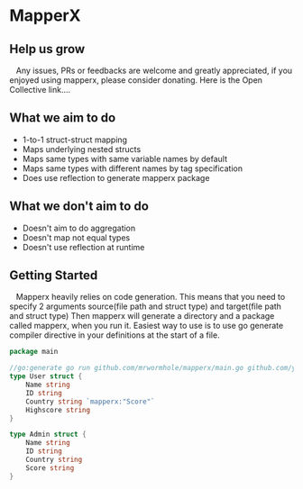 # MapperX

## Help us grow
&nbsp;&nbsp; Any issues, PRs or feedbacks are welcome and greatly appreciated, if you enjoyed using mapperx, please consider donating. Here is the Open Collective link....

## What we aim to do
* 1-to-1 struct-struct mapping
* Maps underlying nested structs 
* Maps same types with same variable names by default
* Maps same types with different names by tag specification
* Does use reflection to generate mapperx package

## What we don't aim to do
* Doesn't aim to do aggregation
* Doesn't map not equal types
* Doesn't use reflection at runtime

## Getting Started
&nbsp;&nbsp; Mapperx heavily relies on code generation. This means that you need to specify 2 arguments source(file path and struct type) and target(file path and struct type)
Then mapperx will generate a directory and a package called mapperx, when you run it. Easiest way to use is to use go generate compiler directive in your definitions at the start of a file. 


```go
package main

//go:generate go run github.com/mrwormhole/mapperx/main.go github.com/yourusername/yourproject/domain.User github.com/yourusername/yourproject/domain.Admin
type User struct {
    Name string
    ID string
    Country string `mapperx:"Score"`
    Highscore string
}

type Admin struct {
    Name string
    ID string
    Country string
    Score string
}
```
